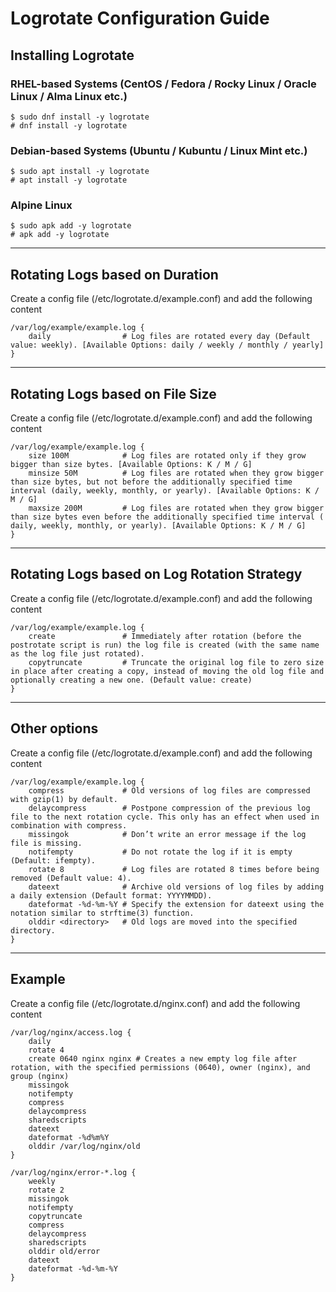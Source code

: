 # Logrotate Configuration Guide
## Installing Logrotate
### RHEL-based Systems (CentOS / Fedora / Rocky Linux / Oracle Linux / Alma Linux etc.)
```
$ sudo dnf install -y logrotate
# dnf install -y logrotate
```
### Debian-based Systems (Ubuntu / Kubuntu / Linux Mint etc.)
```
$ sudo apt install -y logrotate
# apt install -y logrotate
```
### Alpine Linux
```
$ sudo apk add -y logrotate
# apk add -y logrotate
```
---
## Rotating Logs based on Duration
Create a config file (/etc/logrotate.d/example.conf) and add the following content
```
/var/log/example/example.log {
    daily                # Log files are rotated every day (Default value: weekly). [Available Options: daily / weekly / monthly / yearly]
}
```
---
## Rotating Logs based on File Size
Create a config file (/etc/logrotate.d/example.conf) and add the following content
```
/var/log/example/example.log {
    size 100M            # Log files are rotated only if they grow bigger than size bytes. [Available Options: K / M / G]
    minsize 50M          # Log files are rotated when they grow bigger than size bytes, but not before the additionally specified time interval (daily, weekly, monthly, or yearly). [Available Options: K / M / G]
    maxsize 200M         # Log files are rotated when they grow bigger than size bytes even before the additionally specified time interval ( daily, weekly, monthly, or yearly). [Available Options: K / M / G]
}
```
---
## Rotating Logs based on Log Rotation Strategy
Create a config file (/etc/logrotate.d/example.conf) and add the following content
```
/var/log/example/example.log {
    create               # Immediately after rotation (before the postrotate script is run) the log file is created (with the same name as the log file just rotated).
    copytruncate         # Truncate the original log file to zero size in place after creating a copy, instead of moving the old log file and optionally creating a new one. (Default value: create)
}
```
---
## Other options
Create a config file (/etc/logrotate.d/example.conf) and add the following content
```
/var/log/example/example.log {
    compress             # Old versions of log files are compressed with gzip(1) by default.
    delaycompress        # Postpone compression of the previous log file to the next rotation cycle. This only has an effect when used in combination with compress.
    missingok            # Don’t write an error message if the log file is missing.
    notifempty           # Do not rotate the log if it is empty (Default: ifempty).
    rotate 8             # Log files are rotated 8 times before being removed (Default value: 4).
    dateext              # Archive old versions of log files by adding a daily extension (Default format: YYYYMMDD).
    dateformat -%d-%m-%Y # Specify the extension for dateext using the notation similar to strftime(3) function.
    olddir <directory>   # Old logs are moved into the specified directory.
}
```
---

## Example
Create a config file (/etc/logrotate.d/nginx.conf) and add the following content
```
/var/log/nginx/access.log {
    daily
    rotate 4
    create 0640 nginx nginx # Creates a new empty log file after rotation, with the specified permissions (0640), owner (nginx), and group (nginx)
    missingok
    notifempty
    compress
    delaycompress
    sharedscripts
    dateext
    dateformat -%d%m%Y
    olddir /var/log/nginx/old
}

/var/log/nginx/error-*.log {
    weekly
    rotate 2
    missingok
    notifempty
    copytruncate
    compress
    delaycompress
    sharedscripts
    olddir old/error
    dateext
    dateformat -%d-%m-%Y
}
```
